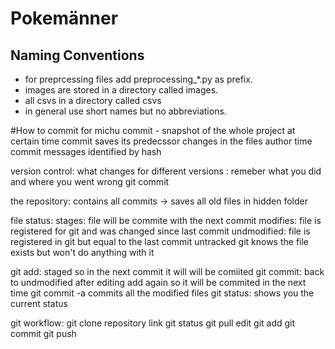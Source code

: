 # Pokemänner
## Naming Conventions
- for preprcessing files add preprocessing_*.py as prefix.
- images are stored in a directory called images.
- all csvs in a directory called csvs
- in general use short names but no abbreviations.


#How to commit for michu
commit - snapshot of the whole project at certain time
commit saves its predecssor changes in the files author time commit messages
identified by hash 

version control: what changes for different versions : remeber what you did and where you went wrong 
git commit 

the repository: contains all commits -> saves all old files in hidden folder 

file status:
stages: file will be commite with the next commit
modifies: file is registered for git and was changed since last commit
undmodified: file is registered in git but equal to the last commit
untracked git knows the file exists but won't do anything with it 

git add: staged so in the next commit it will will be comiited 
git commit: back to undmodified 
after editing add again so it will be commited in the next time
git commit -a commits all the modified files 
git status: shows you the current status 

git workflow:
 git clone repository link
 git status 
 git pull
 edit
 git add
 git commit
 git push
